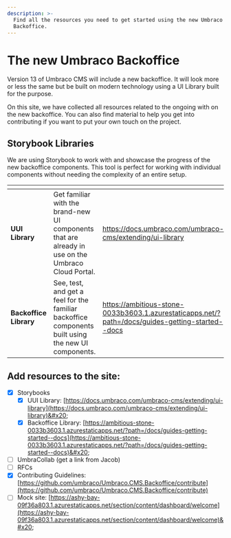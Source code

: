 ```yaml
---
description: >-
  Find all the resources you need to get started using the new Umbraco CMS
  Backoffice.
---
```


# The new Umbraco Backoffice

Version 13 of Umbraco CMS will include a new backoffice. It will look more or less the same but be built on modern technology using a UI Library built for the purpose.

On this site, we have collected all resources related to the ongoing with on the new backoffice. You can also find material to help you get into contributing if you want to put your own touch on the project.

## Storybook Libraries

We are using Storybook to work with and showcase the progress of the new backoffice components. This tool is perfect for working with individual components without needing the complexity of an entire setup.

<table data-card-size="large" data-view="cards"><thead><tr><th></th><th></th><th data-hidden data-card-target data-type="content-ref"></th><th data-hidden data-card-cover data-type="files"></th></tr></thead><tbody><tr><td><strong>UUI Library</strong></td><td>Get familiar with the brand-new UI components that are already in use on the Umbraco Cloud Portal.</td><td><a href="https://docs.umbraco.com/umbraco-cms/extending/ui-library">https://docs.umbraco.com/umbraco-cms/extending/ui-library</a></td><td><a href=".gitbook/assets/UUI.jpg">UUI.jpg</a></td></tr><tr><td><strong>Backoffice Library</strong></td><td>See, test, and get a feel for the familiar backoffice components built using the new UI components.</td><td><a href="https://ambitious-stone-0033b3603.1.azurestaticapps.net/?path=/docs/guides-getting-started--docs">https://ambitious-stone-0033b3603.1.azurestaticapps.net/?path=/docs/guides-getting-started--docs</a></td><td><a href=".gitbook/assets/backoffice.png">backoffice.png</a></td></tr></tbody></table>

## Add resources to the site:

* [x] Storybooks
  * [x] UUI Library: [https://docs.umbraco.com/umbraco-cms/extending/ui-library](https://docs.umbraco.com/umbraco-cms/extending/ui-library)&#x20;
  * [x] Backoffice Library: [https://ambitious-stone-0033b3603.1.azurestaticapps.net/?path=/docs/guides-getting-started--docs](https://ambitious-stone-0033b3603.1.azurestaticapps.net/?path=/docs/guides-getting-started--docs)&#x20;
* [ ] UmbraCollab (get a link from Jacob)
* [ ] RFCs
* [x] Contributing Guidelines: [https://github.com/umbraco/Umbraco.CMS.Backoffice/contribute](https://github.com/umbraco/Umbraco.CMS.Backoffice/contribute)
* [ ] Mock site: [https://ashy-bay-09f36a803.1.azurestaticapps.net/section/content/dashboard/welcome](https://ashy-bay-09f36a803.1.azurestaticapps.net/section/content/dashboard/welcome)&#x20;
